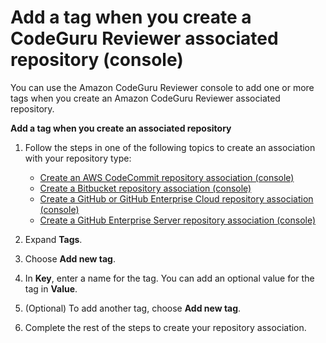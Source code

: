 # Add a tag when you create a CodeGuru Reviewer associated repository \(console\)<a name="how-to-tag-associated-repository-add-on-create-console"></a>

You can use the Amazon CodeGuru Reviewer console to add one or more tags when you create an Amazon CodeGuru Reviewer associated repository\. 

**Add a tag when you create an associated repository**

1. Follow the steps in one of the following topics to create an association with your repository type: 
   +  [Create an AWS CodeCommit repository association \(console\)](https://docs.aws.amazon.com/codeguru/latest/reviewer-ug/create-codecommit-association.html#create-codecommit-association-console) 
   +  [Create a Bitbucket repository association \(console\)](https://docs.aws.amazon.com/codeguru/latest/reviewer-ug/create-bitbucket-association.html#create-bitbucket-association-console) 
   +  [Create a GitHub or GitHub Enterprise Cloud repository association \(console\)](https://docs.aws.amazon.com/codeguru/latest/reviewer-ug/create-github-association.html) 
   +  [Create a GitHub Enterprise Server repository association \(console\)](https://docs.aws.amazon.com/codeguru/latest/reviewer-ug/create-github-enterprise-association.html#create-github-enterprise-association-console) 

1. Expand **Tags**\.

1. Choose **Add new tag**\.

1. In **Key**, enter a name for the tag\. You can add an optional value for the tag in **Value**\. 

1. \(Optional\) To add another tag, choose **Add new tag**\.

1. Complete the rest of the steps to create your repository association\.